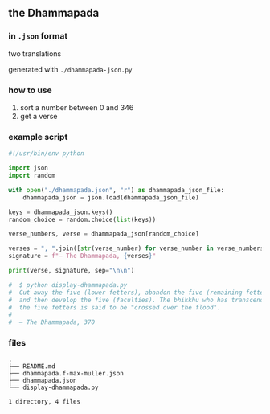 ## the Dhammapada
### in `.json` format

two translations

generated with `./dhammapada-json.py`

### how to use

1. sort a number between 0 and 346
2. get a verse

### example script

```python
#!/usr/bin/env python

import json
import random

with open("./dhammapada.json", "r") as dhammapada_json_file:
    dhammapada_json = json.load(dhammapada_json_file)

keys = dhammapada_json.keys()
random_choice = random.choice(list(keys))

verse_numbers, verse = dhammapada_json[random_choice]

verses = ", ".join([str(verse_number) for verse_number in verse_numbers])
signature = f"— The Dhammapada, {verses}"

print(verse, signature, sep="\n\n")

#  $ python display-dhammapada.py
#  Cut away the five (lower fetters), abandon the five (remaining fetters),
#  and then develop the five (faculties). The bhikkhu who has transcended
#  the five fetters is said to be "crossed over the flood".
#
#  — The Dhammapada, 370
```

### files

```
.
├── README.md
├── dhammapada.f-max-muller.json
├── dhammapada.json
└── display-dhammapada.py

1 directory, 4 files
```
